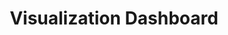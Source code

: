---
title: Visualization Dashboard
permalink: /visualization-dashboard/
redirect_to:
  - https://movuino.github.io/OpenHealthBandVisualization/react-dashboard/
---
